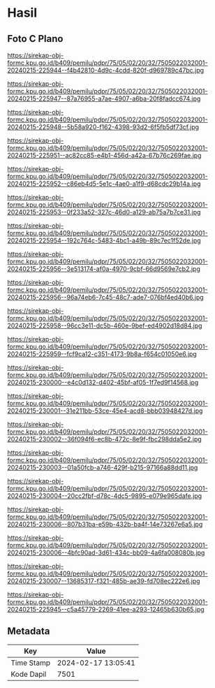 # Hasil

## Foto C Plano

https://sirekap-obj-formc.kpu.go.id/b409/pemilu/pdpr/75/05/02/20/32/7505022032001-20240215-225944--f4b42810-4d9c-4cdd-820f-d969789c47bc.jpg

https://sirekap-obj-formc.kpu.go.id/b409/pemilu/pdpr/75/05/02/20/32/7505022032001-20240215-225947--87a76955-a7ae-4907-a6ba-20f8fadcc674.jpg

https://sirekap-obj-formc.kpu.go.id/b409/pemilu/pdpr/75/05/02/20/32/7505022032001-20240215-225948--5b58a920-f162-4398-93d2-6f5fb5df73cf.jpg

https://sirekap-obj-formc.kpu.go.id/b409/pemilu/pdpr/75/05/02/20/32/7505022032001-20240215-225951--ac82cc85-e4b1-456d-a42a-67b76c269fae.jpg

https://sirekap-obj-formc.kpu.go.id/b409/pemilu/pdpr/75/05/02/20/32/7505022032001-20240215-225952--c86eb4d5-5e1c-4ae0-a1f9-d68cdc29b14a.jpg

https://sirekap-obj-formc.kpu.go.id/b409/pemilu/pdpr/75/05/02/20/32/7505022032001-20240215-225953--0f233a52-327c-46d0-a129-ab75a7b7ce31.jpg

https://sirekap-obj-formc.kpu.go.id/b409/pemilu/pdpr/75/05/02/20/32/7505022032001-20240215-225954--192c764c-5483-4bc1-a49b-89c7ec1f52de.jpg

https://sirekap-obj-formc.kpu.go.id/b409/pemilu/pdpr/75/05/02/20/32/7505022032001-20240215-225956--3e513174-af0a-4970-9cbf-66d9569e7cb2.jpg

https://sirekap-obj-formc.kpu.go.id/b409/pemilu/pdpr/75/05/02/20/32/7505022032001-20240215-225956--96a74eb6-7c45-48c7-ade7-076bf4ed40b6.jpg

https://sirekap-obj-formc.kpu.go.id/b409/pemilu/pdpr/75/05/02/20/32/7505022032001-20240215-225958--96cc3e11-dc5b-460e-9bef-ed4902d18d84.jpg

https://sirekap-obj-formc.kpu.go.id/b409/pemilu/pdpr/75/05/02/20/32/7505022032001-20240215-225959--fcf9ca12-c351-4173-9b8a-f654c01050e6.jpg

https://sirekap-obj-formc.kpu.go.id/b409/pemilu/pdpr/75/05/02/20/32/7505022032001-20240215-230000--e4c0d132-d402-45bf-af05-1f7ed9f14568.jpg

https://sirekap-obj-formc.kpu.go.id/b409/pemilu/pdpr/75/05/02/20/32/7505022032001-20240215-230001--31e211bb-53ce-45e4-acd8-bbb03948427d.jpg

https://sirekap-obj-formc.kpu.go.id/b409/pemilu/pdpr/75/05/02/20/32/7505022032001-20240215-230002--36f094f6-ec8b-472c-8e9f-fbc298dda5e2.jpg

https://sirekap-obj-formc.kpu.go.id/b409/pemilu/pdpr/75/05/02/20/32/7505022032001-20240215-230003--01a50fcb-a746-429f-b215-97166a88dd11.jpg

https://sirekap-obj-formc.kpu.go.id/b409/pemilu/pdpr/75/05/02/20/32/7505022032001-20240215-230004--20cc2fbf-d78c-4dc5-9895-e079e965dafe.jpg

https://sirekap-obj-formc.kpu.go.id/b409/pemilu/pdpr/75/05/02/20/32/7505022032001-20240215-230006--807b31ba-e59b-432b-ba4f-14e73267e6a5.jpg

https://sirekap-obj-formc.kpu.go.id/b409/pemilu/pdpr/75/05/02/20/32/7505022032001-20240215-230006--4bfc90ad-3d61-434c-bb09-4a6fa008080b.jpg

https://sirekap-obj-formc.kpu.go.id/b409/pemilu/pdpr/75/05/02/20/32/7505022032001-20240215-230007--13685317-f321-485b-ae39-fd708ec222e6.jpg

https://sirekap-obj-formc.kpu.go.id/b409/pemilu/pdpr/75/05/02/20/32/7505022032001-20240215-225945--c5a45779-2269-41ee-a293-12465b630b65.jpg


## Metadata

| Key        | Value               |
| ---------- | ------------------- |
| Time Stamp | 2024-02-17 13:05:41 |
| Kode Dapil | 7501                |



